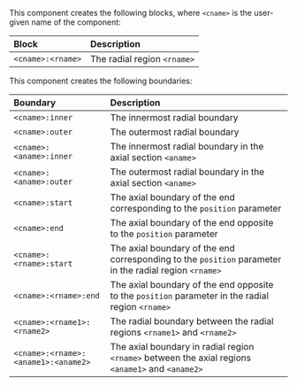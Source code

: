 This component creates the following blocks, where `<cname>` is
the user-given name of the component:

| Block | Description |
| :- | :- |
| `<cname>:<rname>` | The radial region `<rname>` |

This component creates the following boundaries:

| Boundary | Description |
| :- | :- |
| `<cname>:inner` | The innermost radial boundary |
| `<cname>:outer` | The outermost radial boundary |
| `<cname>:<aname>:inner` | The innermost radial boundary in the axial section `<aname>` |
| `<cname>:<aname>:outer` | The outermost radial boundary in the axial section `<aname>` |
| `<cname>:start` | The axial boundary of the end corresponding to the `position` parameter |
| `<cname>:end` | The axial boundary of the end opposite to the `position` parameter |
| `<cname>:<rname>:start` | The axial boundary of the end corresponding to the `position` parameter in the radial region `<rname>` |
| `<cname>:<rname>:end` | The axial boundary of the end opposite to the `position` parameter in the radial region `<rname>` |
| `<cname>:<rname1>:<rname2>` | The radial boundary between the radial regions `<rname1>` and `<rname2>` |
| `<cname>:<rname>:<aname1>:<aname2>` | The axial boundary in radial region `<rname>` between the axial regions `<aname1>` and `<aname2>` |
